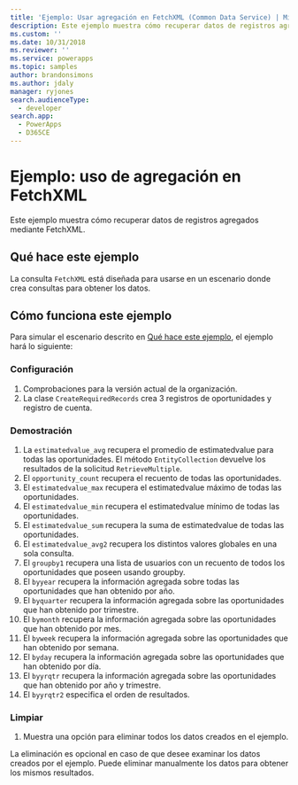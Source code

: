 ```yaml
---
title: 'Ejemplo: Usar agregación en FetchXML (Common Data Service) | Microsoft Docs'
description: Este ejemplo muestra cómo recuperar datos de registros agregados mediante FetchXML.
ms.custom: ''
ms.date: 10/31/2018
ms.reviewer: ''
ms.service: powerapps
ms.topic: samples
author: brandonsimons
ms.author: jdaly
manager: ryjones
search.audienceType:
  - developer
search.app:
  - PowerApps
  - D365CE
---
```

# <a name="sample-use-aggregation-in-fetchxml"></a>Ejemplo: uso de agregación en FetchXML

<!-- https://docs.microsoft.com/dynamics365/customer-engagement/developer/org-service/sample-use-aggregation-fetchxml -->

Este ejemplo muestra cómo recuperar datos de registros agregados mediante FetchXML.

## <a name="what-this-sample-does"></a>Qué hace este ejemplo

La consulta `FetchXML` está diseñada para usarse en un escenario donde crea consultas para obtener los datos.

## <a name="how-this-sample-works"></a>Cómo funciona este ejemplo

Para simular el escenario descrito en [Qué hace este ejemplo](#what-this-sample-does), el ejemplo hará lo siguiente:

### <a name="setup"></a>Configuración

1. Comprobaciones para la versión actual de la organización.
1. La clase `CreateRequiredRecords` crea 3 registros de oportunidades y registro de cuenta.

### <a name="demonstrate"></a>Demostración

1. La `estimatedvalue_avg` recupera el promedio de estimatedvalue para todas las oportunidades. El método `EntityCollection` devuelve los resultados de la solicitud `RetrieveMultiple`.
1. El `opportunity_count` recupera el recuento de todas las oportunidades.
1. El `estimatedvalue_max` recupera el estimatedvalue máximo de todas las oportunidades.
1. El `estimatedvalue_min` recupera el estimatedvalue mínimo de todas las oportunidades.
1. El `estimatedvalue_sum` recupera la suma de estimatedvalue de todas las oportunidades.
1. El `estimatedvalue_avg2` recupera los distintos valores globales en una sola consulta.
1. El `groupby1` recupera una lista de usuarios con un recuento de todos los oportunidades que poseen usando groupby.
1. El `byyear` recupera la información agregada sobre todas las oportunidades que han obtenido por año.
1. El `byquarter` recupera la información agregada sobre las oportunidades que han obtenido por trimestre.
1. El `bymonth` recupera la información agregada sobre las oportunidades que han obtenido por mes.
1. El `byweek` recupera la información agregada sobre las oportunidades que han obtenido por semana.
1. El `byday` recupera la información agregada sobre las oportunidades que han obtenido por día.
1. El `byyrqtr` recupera la información agregada sobre las oportunidades que han obtenido por año y trimestre.
1. El `byyrqtr2` especifica el orden de resultados. 


### <a name="clean-up"></a>Limpiar

1. Muestra una opción para eliminar todos los datos creados en el ejemplo.

La eliminación es opcional en caso de que desee examinar los datos creados por el ejemplo. Puede eliminar manualmente los datos para obtener los mismos resultados.
